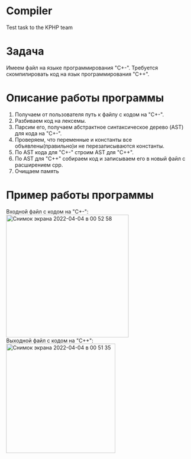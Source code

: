 # Compiler
Test task to the KPHP team

# Задача
Имеем файл на языке программирования "C+-". Требуется скомпилировать код на язык программирования "C++".

# Описание работы программы
1. Получаем от пользователя путь к файлу с кодом на "C+-".
2. Разбиваем код на лексемы.
3. Парсим его, получаем абстрактное синтаксическое дерево (AST) для кода на "C+-".
4. Проверяем, что переменные и константы все объявлены(правильно)и не перезаписываются константы.
5. По AST кода для "C+-" строим AST для "C++".
6. По AST для "C++" собираем код и записываем его в новый файл с расширением cpp.
7. Очищаем память

# Пример работы программы
Входной файл с кодом на "C+-": <br>
<img width="331" alt="Снимок экрана 2022-04-04 в 00 52 58" src="https://user-images.githubusercontent.com/88239778/161450294-9722fa0e-d7f9-4988-bbdb-b06018a55d72.png"> <br>
Выходной файл с кодом на "C++":<br>
<img width="295" alt="Снимок экрана 2022-04-04 в 00 51 35" src="https://user-images.githubusercontent.com/88239778/161450238-2ff852c3-50eb-4c82-9f48-9232d589c30c.png">
